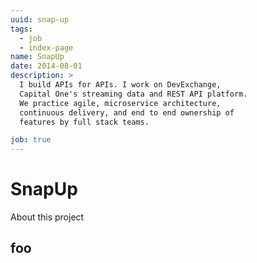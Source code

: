```yaml
---
uuid: snap-up
tags:
  - job
  - index-page
name: SnapUp
date: 2014-08-01
description: >
  I build APIs for APIs. I work on DevExchange,
  Capital One's streaming data and REST API platform.
  We practice agile, microservice architecture,
  continuous delivery, and end to end ownership of
  features by full stack teams.

job: true
---
```


# SnapUp

About this project

## foo
